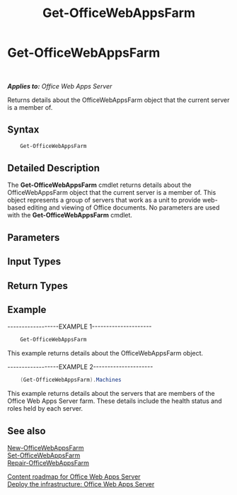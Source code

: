 ﻿---
title: Get-OfficeWebAppsFarm
TOCTitle: Get-OfficeWebAppsFarm
ms:assetid: 1f0704e1-a41d-40e6-a31b-08b1926ce811
ms:mtpsurl: https://technet.microsoft.com/en-us/library/JJ219434(v=office.15)
ms:contentKeyID: 48409055
ms.date: 07/25/2014
mtps_version: v=office.15
---

# Get-OfficeWebAppsFarm

 

_**Applies to:** Office Web Apps Server_


Returns details about the OfficeWebAppsFarm object that the current server is a member of.

## Syntax

```PowerShell
    Get-OfficeWebAppsFarm
```

## Detailed Description

The **Get-OfficeWebAppsFarm** cmdlet returns details about the OfficeWebAppsFarm object that the current server is a member of. This object represents a group of servers that work as a unit to provide web-based editing and viewing of Office documents. No parameters are used with the **Get-OfficeWebAppsFarm** cmdlet.

## Parameters

## Input Types

## Return Types

## Example

\------------------EXAMPLE 1---------------------

```PowerShell
    Get-OfficeWebAppsFarm
```

This example returns details about the OfficeWebAppsFarm object.

\------------------EXAMPLE 2---------------------

```PowerShell
    (Get-OfficeWebAppsFarm).Machines
```

This example returns details about the servers that are members of the Office Web Apps Server farm. These details include the health status and roles held by each server.

## See also


[New-OfficeWebAppsFarm](new-officewebappsfarm.md)  
[Set-OfficeWebAppsFarm](set-officewebappsfarm.md)  
[Repair-OfficeWebAppsFarm](repair-officewebappsfarm.md)  


[Content roadmap for Office Web Apps Server](content-roadmap-for-office-web-apps-server.md)  
[Deploy the infrastructure: Office Web Apps Server](deploy-the-infrastructure-office-web-apps-server.md)  
  

[](deploy-the-infrastructure-office-web-apps-server.md)

